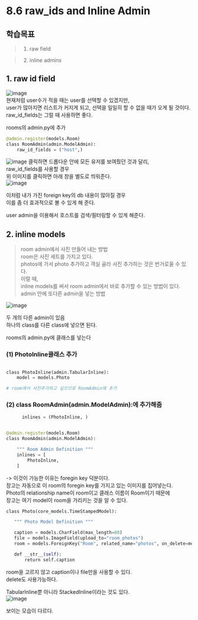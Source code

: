# 8.6 raw_ids and Inline Admin

## 학습목표

>1. raw field

> 2. inline admins

## 1. raw id field

![image](https://user-images.githubusercontent.com/59404684/90955787-66076780-e4bb-11ea-9f30-04c0f76a444b.png)  
현재처럼 user수가 적을 때는 user를 선택할 수 있겠지만,  
user가 많아지면 리스트가 커지게 되고, 선택을 일일히 할 수 없을 때가 오게 될 것이다.  
raw_id_fields는 그럴 때 사용하면 좋다.  

rooms의 admin.py에 추가

```python
@admin.register(models.Room)
class RoomAdmin(admin.ModelAdmin):
    raw_id_fields = ("host",)
```
![image](https://user-images.githubusercontent.com/59404684/90955790-6dc70c00-e4bb-11ea-8c7e-2bbcd9f6304d.png)
클릭하면 드롭다운 안에 모든 유저를 보여줬던 것과 달리,  
raw_id_fields를 사용할 경우  
위 이미지를 클릭하면 아래 창을 별도로 띄워준다.  
![image](https://user-images.githubusercontent.com/59404684/90955789-6acc1b80-e4bb-11ea-8f07-7c24f4a3ecd5.png)

이처럼 내가 가진 foreign key의 db 내용이 많아질 경우  
이를 좀 더 효과적으로 볼 수 있게 해 준다.  

user admin을 이용해서 호스트를 검색/필터링할 수 있게 해준다.    

## 2. inline models  

> room admin에서 사진 만들어 내는 방법   
> room은 사진 세트를 가지고 있다.  
> photos에 가서 photo 추가하고 객실 골라 사진 추가하는 것은 번거로울 수 있다.  
> 이럴 때,  
> inline models를 써서 room admin에서 바로 추가할 수 있는 방법이 있다.  
> admin 안에 또다른 admin을 넣는 방법  

![image](https://user-images.githubusercontent.com/59404684/90955793-70c1fc80-e4bb-11ea-8b65-07cf547a64e5.png)

두 개의 다른 admin이 있음   
하나의 class를 다른 class에 넣으면 된다.  

rooms의 admin.py에 클래스를 넣는다  

### (1) PhotoInline클래스 추가  

```python

class PhotoInline(admin.TabularInline):
    model = models.Photo

# room에서 사진추가하고 싶으므로 RoomAdmin에 추가
```

### (2) class RoomAdmin(admin.ModelAdmin):에 추가해줌

```python
      inlines = (PhotoInline, )


@admin.register(models.Room)
class RoomAdmin(admin.ModelAdmin):

    """ Room Admin Definition """
    inlines = [
        PhotoInline,
    ]
```

->
이것이 가능한 이유는 foregin key 덕분이다.  
장고는 자동으로 이 room의 foregin key를 가지고 있는 이미지를 집어넣는다.  
Photo의 relationship name이 room이고 클래스 이름이 Room이기 때문에    
장고는 여기 model이 room을 가리키는 것을 알 수 있다.  

```python
class Photo(core_models.TimeStampedModel):

   """ Photo Model Definition """

   caption = models.CharField(max_length=80)
   file = models.ImageField(upload_to="room_photos")
   room = models.ForeignKey("Room", related_name="photos", on_delete=models.CASCADE)

   def __str__(self):
       return self.caption
```

room을 고르지 않고 caption이나 file만을 사용할 수 있다.    
delete도 사용가능하다.   


TabularInline뿐 아니라 StackedInline이라는 것도 있다.  
![image](https://user-images.githubusercontent.com/59404684/90955796-74ee1a00-e4bb-11ea-9b1d-7b2029c0932b.png)

보이는 모습이 다르다.

